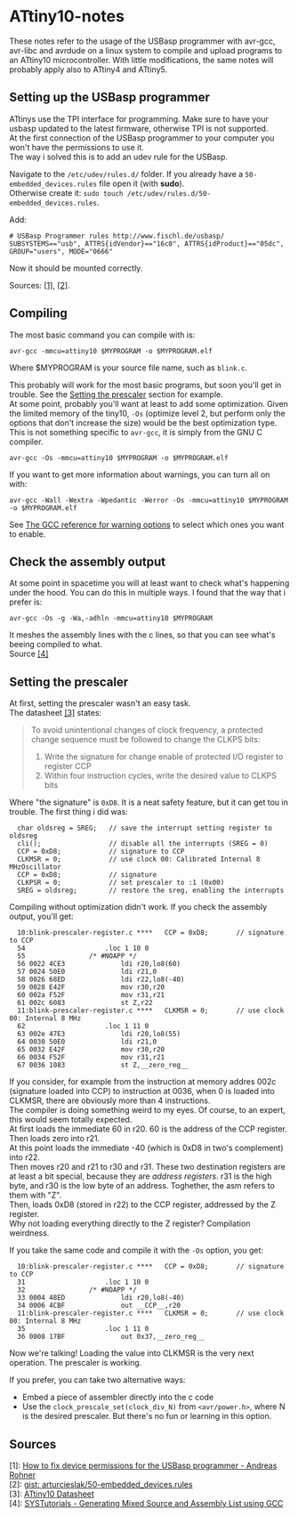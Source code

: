 # ATtiny10-notes
These notes refer to the usage of the USBasp programmer with avr-gcc, avr-libc and avrdude on a linux system to compile and upload programs to an ATtiny10 microcontroller. With little modifications, the same notes will probably apply also to ATtiny4 and ATtiny5.

## Setting up the USBasp programmer
ATtinys use the TPI interface for programming. Make sure to have your usbasp updated to the latest firmware, otherwise TPI is not supported.  
At the first connection of the USBasp programmer to your computer you won't have the permissions to use it.  
The way i solved this is to add an udev rule for the USBasp.  

Navigate to the `/etc/udev/rules.d/` folder. If you already have a `50-embedded_devices.rules` file open it (with **sudo**).  
Otherwise create it: `sudo touch /etc/udev/rules.d/50-embedded_devices.rules`. 

Add:
```
# USBasp Programmer rules http://www.fischl.de/usbasp/
SUBSYSTEMS=="usb", ATTRS{idVendor}=="16c0", ATTRS{idProduct}=="05dc", GROUP="users", MODE="0666"
```

Now it should be mounted correctly. 

Sources: [[1]](#sources), [[2]](#sources).

## Compiling
The most basic command you can compile with is:
```
avr-gcc -mmcu=attiny10 $MYPROGRAM -o $MYPROGRAM.elf
```
Where $MYPROGRAM is your source file name, such as `blink.c`.  

This probably will work for the most basic programs, but soon you'll get in trouble. See the [Setting the prescaler](#setting-the-prescaler) section for example.  
At some point, probably you'll want at least to add some optimization. Given the limited memory of the tiny10, `-Os` (optimize level 2, but perform only the options that don't increase the size) would be the best optimization type. This is not something specific to `avr-gcc`, it is simply from the GNU C compiler.
```
avr-gcc -Os -mmcu=attiny10 $MYPROGRAM -o $MYPROGRAM.elf
```

If you want to get more information about warnings, you can turn all on with:
```
avr-gcc -Wall -Wextra -Wpedantic -Werror -Os -mmcu=attiny10 $MYPROGRAM -o $MYPROGRAM.elf
```
See [The GCC reference for warning options](https://gcc.gnu.org/onlinedocs/gcc/Warning-Options.html) to select which ones you want to enable.

## Check the assembly output
At some point in spacetime you will at least want to check what's happening under the hood.
You can do this in multiple ways. I found that the way that i prefer is:  
```
avr-gcc -Os -g -Wa,-adhln -mmcu=attiny10 $MYPROGRAM
```
It meshes the assembly lines with the c lines, so that you can see what's beeing compiled to what.  
Source [[4]](#sources)

## Setting the prescaler
At first, setting the prescaler wasn't an easy task.  
The datasheet [[3]](#sources) states:
> To avoid unintentional changes of clock frequency, a protected change sequence must be followed to
change the CLKPS bits:
> 1. Write the signature for change enable of protected I/O register to register CCP
> 2. Within four instruction cycles, write the desired value to CLKPS bits

Where "the signature" is `0xD8`. It is a neat safety feature, but it can get tou in trouble. 
The first thing i did was:
```
  char oldsreg = SREG;   // save the interrupt setting register to oldsreg
  cli();                 // disable all the interrupts (SREG = 0)
  CCP = 0xD8;            // signature to CCP
  CLKMSR = 0;            // use clock 00: Calibrated Internal 8 MHzOscillator  
  CCP = 0xD8;            // signature
  CLKPSR = 0;            // set prescaler to :1 (0x00)
  SREG = oldsreg;        // restore the sreg, enabling the interrupts
```
Compiling without optimization didn't work. If you check the assembly output, you'll get:
```
  10:blink-prescaler-register.c ****   CCP = 0xD8;       // signature to CCP
  54               		.loc 1 10 0
  55               	/* #NOAPP */
  56 0022 4CE3      		ldi r20,lo8(60)
  57 0024 50E0      		ldi r21,0
  58 0026 68ED      		ldi r22,lo8(-40)
  59 0028 E42F      		mov r30,r20
  60 002a F52F      		mov r31,r21
  61 002c 6083      		st Z,r22
  11:blink-prescaler-register.c ****   CLKMSR = 0;       // use clock 00: Internal 8 MHz
  62               		.loc 1 11 0
  63 002e 47E3      		ldi r20,lo8(55)
  64 0030 50E0      		ldi r21,0
  65 0032 E42F      		mov r30,r20
  66 0034 F52F      		mov r31,r21
  67 0036 1083      		st Z,__zero_reg__
```
If you consider, for example from the instruction at memory addres 002c (signature loaded into CCP) to instruction at 0036, when 0 is loaded into CLKMSR, there are obviously more than 4 instructions.  
The compiler is doing something weird to my eyes. Of course, to an expert, this would seem totally expected.  
At first loads the immediate 60 in r20. 60 is the address of the CCP register. Then loads zero into r21.  
At this point loads the immediate -40 (which is 0xD8 in two's complement) into r22.  
Then moves r20 and r21 to r30 and r31. These two destination registers are at least a bit special, because they are *address registers*. r31 is the high byte, and r30 is the low byte of an address. Toghether, the asm refers to them with "Z".  
Then, loads 0xD8 (stored in r22) to the CCP register, addressed by the Z register.   
Why not loading everything directly to the Z register? Compilation weirdness.  

If you take the same code and compile it with the `-Os` option, you get:
```
  10:blink-prescaler-register.c ****   CCP = 0xD8;       // signature to CCP
  31               		.loc 1 10 0
  32               	/* #NOAPP */
  33 0004 48ED      		ldi r20,lo8(-40)
  34 0006 4CBF      		out __CCP__,r20
  11:blink-prescaler-register.c ****   CLKMSR = 0;       // use clock 00: Internal 8 MHz
  35               		.loc 1 11 0
  36 0008 17BF      		out 0x37,__zero_reg__
```
Now we're talking! Loading the value into CLKMSR is the very next operation. The prescaler is working. 

If you prefer, you can take two alternative ways:
- Embed a piece of assembler directly into the c code
- Use the `clock_prescale_set(clock_div_N)` from `<avr/power.h>`, where N is the desired prescaler. But there's no fun or learning in this option. 


## Sources
[1]: [How to fix device permissions for the USBasp programmer - Andreas Rohner](https://andreasrohner.at/posts/Electronics/How-to-fix-device-permissions-for-the-USBasp-programmer/)  
[2]: [gist: arturcieslak/50-embedded_devices.rules](https://gist.github.com/arturcieslak/f097ad370d1fc90ba98a)  
[3]: [ATtiny10 Datasheet](http://ww1.microchip.com/downloads/en/DeviceDoc/Atmel-8127-AVR-8-bit-Microcontroller-ATtiny4-ATtiny5-ATtiny9-ATtiny10_Datasheet.pdf)  
[4]: [SYSTutorials - Generating Mixed Source and Assembly List using GCC](https://www.systutorials.com/240/generate-a-mixed-source-and-assembly-listing-using-gcc/)  
